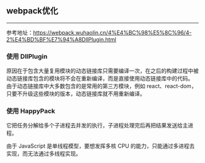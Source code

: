 ## webpack优化

---

参考地址：https://webpack.wuhaolin.cn/4%E4%BC%98%E5%8C%96/4-2%E4%BD%BF%E7%94%A8DllPlugin.html

### 使用 DllPlugin

原因在于包含大量复用模块的动态链接库只需要编译一次，在之后的构建过程中被动态链接库包含的模块将不会在重新编译，而是直接使用动态链接库中的代码。 由于动态链接库中大多数包含的是常用的第三方模块，例如 react、react-dom，只要不升级这些模块的版本，动态链接库就不用重新编译。


### 使用 HappyPack

它把任务分解给多个子进程去并发的执行，子进程处理完后再把结果发送给主进程。

由于 JavaScript 是单线程模型，要想发挥多核 CPU 的能力，只能通过多进程去实现，而无法通过多线程实现。